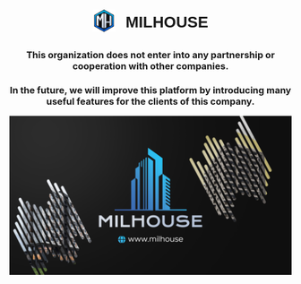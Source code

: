 <html><head><style>
@import url('https://fonts.googleapis.com/css2?family=Krona+One&display=swap');
</style></head></html>

<h1 align="center">
  <img align="center" src="/assets/img/icons/webIcons/favicon-96x96.png" style="padding: 0 12px 8px 0; max-height: 40px" />
  <span style="font-family: 'Krona One', sans-serif;">MILHOUSE</span>
</h1>

<h3 align="center">This organization does not enter into any partnership or cooperation with other companies.</h3>

<h3 align="center">In the future, we will improve this platform by introducing many useful features for the clients of this company.</h3>

<img align="center" src="/assets/img/other/githubIntro.png"/>
